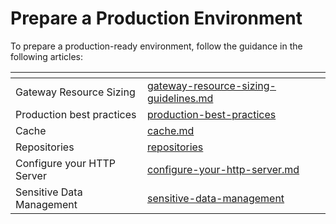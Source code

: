# Prepare a Production Environment

To prepare a production-ready environment, follow the guidance in the following articles:

<table data-view="cards"><thead><tr><th></th><th data-hidden data-card-target data-type="content-ref"></th></tr></thead><tbody><tr><td>Gateway Resource Sizing</td><td><a href="gateway-resource-sizing-guidelines.md">gateway-resource-sizing-guidelines.md</a></td></tr><tr><td>Production best practices</td><td><a href="production-best-practices/">production-best-practices</a></td></tr><tr><td>Cache</td><td><a href="cache.md">cache.md</a></td></tr><tr><td>Repositories</td><td><a href="repositories/">repositories</a></td></tr><tr><td>Configure your HTTP Server</td><td><a href="configure-your-http-server.md">configure-your-http-server.md</a></td></tr><tr><td>Sensitive Data Management</td><td><a href="sensitive-data-management/">sensitive-data-management</a></td></tr></tbody></table>
